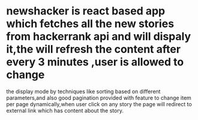 # newshacker is react based app which fetches all the new stories from hackerrank api and will dispaly it,the will refresh the content after every 3 minutes ,user is allowed to change
the display mode by techniques like sorting based on different parameters,and also good pagination provided with feature to change item per page dynamically,when user click on any story the
page will redirect to external link which has content about the story.
